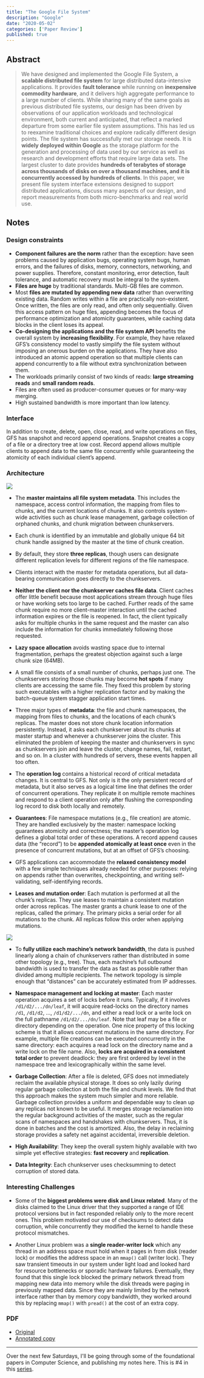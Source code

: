 ```yaml
---
title: "The Google File System"
description: "Google"
date: "2020-05-02"
categories: ['Paper Review']
published: true
---
```


## Abstract

> We have designed and implemented the Google File System, a **scalable distributed file system** for large distributed data-intensive applications. It provides **fault tolerance** while running on **inexpensive commodity hardware**, and it delivers high aggregate performance to a large number of clients. While sharing many of the same goals as previous distributed file systems, our design has been driven by observations of our application workloads and technological environment, both current and anticipated, that reflect a marked departure from some earlier file system assumptions. This has led us to reexamine traditional choices and explore radically different design points. The file system has successfully met our storage needs. It is **widely deployed within Google** as the storage platform for the generation and processing of data used by our service as well as research and development efforts that require large data sets. The largest cluster to date provides **hundreds of terabytes of storage across thousands of disks on over a thousand machines, and it is concurrently accessed by hundreds of clients**. In this paper, we present file system interface extensions designed to support distributed applications, discuss many aspects of our design, and report measurements from both micro-benchmarks and real world use.

## Notes

### Design constraints

* **Component failures are the norm** rather than the exception: have seen problems caused by application bugs, operating system bugs, human errors, and the failures of disks, memory, connectors, networking, and power supplies. Therefore, constant monitoring, error detection, fault tolerance, and automatic recovery must be integral to the system.
* **Files are huge** by traditional standards. Multi-GB files are common.
* Most **files are mutated by appending new data** rather than overwriting existing data. Random writes within a file are practically non-existent. Once written, the files are only read, and often only sequentially. Given this access pattern on huge files, appending becomes the focus of performance optimization and atomicity guarantees, while caching data blocks in the client loses its appeal.
* **Co-designing the applications and the file system API** benefits the overall system by **increasing flexibility**. For example, they have relaxed GFS’s consistency model to vastly simplify the file system without imposing an onerous burden on the applications. They have also introduced an atomic append operation so that multiple clients can append concurrently to a file without extra synchronization between them.
* The workloads primarily consist of two kinds of reads: **large streaming reads** and **small random reads**.
* Files are often used as producer-consumer queues or for many-way merging.
* High sustained bandwidth is more important than low latency.

### Interface

In addition to create, delete, open, close, read, and write operations on files, GFS has snapshot and record append operations. Snapshot creates a copy of a file or a directory tree at low cost. Record append allows multiple clients to append data to the same file concurrently while guaranteeing the atomicity of each individual client’s append.

### Architecture

![](/assets/blog/google-file-system/gfs-architecture.png)

* The **master maintains all file system metadata**. This includes the namespace, access control information, the mapping from files to chunks, and the current locations of chunks. It also controls system-wide activities such as chunk lease management, garbage collection of orphaned chunks, and chunk migration between chunkservers.

* Each chunk is identified by an immutable and globally unique 64 bit chunk handle assigned by the master at the time of chunk creation.

* By default, they store **three replicas**, though users can designate different replication levels for different regions of the file namespace.

* Clients interact with the master for metadata operations, but all data-bearing communication goes directly to the chunkservers.

* **Neither the client nor the chunkserver caches file data**. Client caches offer little benefit because most applications stream through huge files or have working sets too large to be cached. Further reads of the same chunk require no more client-master interaction until the cached information expires or the file is reopened. In fact, the client typically asks for multiple chunks in the same request and the master can also include the information for chunks immediately following those requested.

* **Lazy space allocation** avoids wasting space due to internal fragmentation, perhaps the greatest objection against such a large chunk size (64MB).

* A small file consists of a small number of chunks, perhaps just one. The chunkservers storing those chunks may become **hot spots** if many clients are accessing the same file. They fixed this problem by storing such executables with a higher replication factor and by making the batch-queue system stagger application start times.

* Three major types of **metadata**: the file and chunk namespaces, the mapping from files to chunks, and the locations of each chunk’s replicas. The master does not store chunk location information persistently. Instead, it asks each chunkserver about its chunks at master startup and whenever a chunkserver joins the cluster. This eliminated the problem of keeping the master and chunkservers in sync as chunkservers join and leave the cluster, change names, fail, restart, and so on. In a cluster with hundreds of servers, these events happen all too often.

* The **operation log** contains a historical record of critical metadata changes. It is central to GFS. Not only is it the only persistent record of metadata, but it also serves as a logical time line that defines the order of concurrent operations. They replicate it on multiple remote machines and respond to a client operation only after flushing the corresponding log record to disk both locally and remotely.

* **Guarantees**: File namespace mutations (e.g., file creation) are atomic. They are handled exclusively by the master: namespace locking guarantees atomicity and correctness; the master’s operation log defines a global total order of these operations. A record append causes data (the “record”) to be **appended atomically at least once** even in the presence of concurrent mutations, but at an offset of GFS’s choosing.

* GFS applications can accommodate the **relaxed consistency model** with a few simple techniques already needed for other purposes: relying on appends rather than overwrites, checkpointing, and writing self-validating, self-identifying records.

* **Leases and mutation order**: Each mutation is performed at all the chunk’s replicas. They use leases to maintain a consistent mutation order across replicas. The master grants a chunk lease to one of the replicas, called the primary. The primary picks a serial order for all mutations to the chunk. All replicas follow this order when applying mutations.

![](/assets/blog/google-file-system/gfs-data-flow.png)

* To **fully utilize each machine’s network bandwidth**, the data is pushed linearly along a chain of chunkservers rather than distributed in some other topology (e.g., tree). Thus, each machine’s full outbound bandwidth is used to transfer the data as fast as possible rather than divided among multiple recipients. The network topology is simple enough that “distances” can be accurately estimated from IP addresses.

* **Namespace management and locking at master**: Each master operation acquires a set of locks before it runs. Typically, if it involves `/d1/d2/.../dn/leaf`, it will acquire read-locks on the directory names `/d1`, `/d1/d2`, ..., `/d1/d2/.../dn`, and either a read lock or a write lock on the full pathname `/d1/d2/.../dn/leaf`. Note that leaf may be a file or directory depending on the operation. One nice property of this locking scheme is that it allows concurrent mutations in the same directory. For example, multiple file creations can be executed concurrently in the same directory: each acquires a read lock on the directory name and a write lock on the file name. Also, **locks are acquired in a consistent total order** to prevent deadlock: they are first ordered by level in the namespace tree and lexicographically within the same level.

* **Garbage Collection**: After a file is deleted, GFS does not immediately reclaim the available physical storage. It does so only lazily during regular garbage collection at both the file and chunk levels. We find that this approach makes the system much simpler and more reliable. Garbage collection provides a uniform and dependable way to clean up any replicas not known to be useful. It merges storage reclamation into the regular background activities of the master, such as the regular scans of namespaces and handshakes with chunkservers. Thus, it is done in batches and the cost is amortized. Also, the delay in reclaiming storage provides a safety net against accidental, irreversible deletion.

* **High Availability**: They keep the overall system highly available with two simple yet effective strategies: **fast recovery** and **replication**.

* **Data Integrity**: Each chunkserver uses checksumming to detect corruption of stored data.

### Interesting Challenges

* Some of the **biggest problems were disk and Linux related**. Many of the disks claimed to the Linux driver that they supported a range of IDE protocol versions but in fact responded reliably only to the more recent ones. This problem motivated our use of checksums to detect data corruption, while concurrently they modified the kernel to handle these protocol mismatches.

* Another Linux problem was a **single reader-writer lock** which any thread in an address space must hold when it pages in from disk (reader lock) or modifies the address space in an `mmap()` call (writer lock). They saw transient timeouts in our system under light load and looked hard for resource bottlenecks or sporadic hardware failures. Eventually, they found that this single lock blocked the primary network thread from mapping new data into memory while the disk threads were paging in previously mapped data. Since they are mainly limited by the network interface rather than by memory copy bandwidth, they worked around this by replacing `mmap()` with `pread()` at the cost of an extra copy.

### PDF

* [Original](https://static.googleusercontent.com/media/research.google.com/en//archive/gfs-sosp2003.pdf)
* [Annotated copy](/assets/blog/google-file-system/gfs-annotated.pdf)

---
Over the next few Saturdays, I'll be going through some of the foundational papers in Computer Science, and publishing my notes here. This is #4 in this [series](https://anantjain.dev/#paper-reviews).